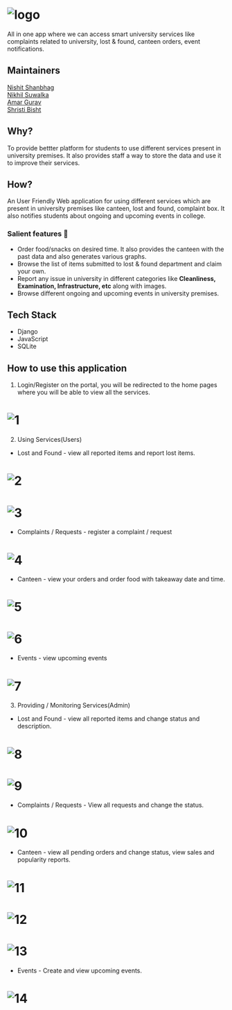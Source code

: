 # ![logo](logo.png)

All in one app where we can access smart
university services like complaints related to university, lost & found, canteen orders,
event notifications.


## Maintainers
[Nishit Shanbhag](https://github.com/nishit-shanbhag/)<br>
[Nikhil Suwalka](https://github.com/nikhil-suwalka/)<br> 
[Amar Gurav](https://github.com/amargurav1495/)<br>
[Shristi Bisht](https://github.com/ShristiBisht/)

## Why?
To provide bettter platform for students to use different services present in university premises. It also provides staff a way to store the data and use it to improve their services. 

## How?
An User Friendly Web application for using different services which are present in university premises like canteen, lost and found, complaint box. 
It also notifies students about ongoing and upcoming events in college.

### Salient features :book:
* Order food/snacks on desired time. It also provides the canteen with the past data and also generates various graphs. 
* Browse the list of items submitted to lost & found department and claim your own.  
* Report any issue in university in different categories like **Cleanliness, Examination, Infrastructure, etc** along with images.  
* Browse different ongoing and upcoming events in university premises.  

## Tech Stack
* Django
* JavaScript
* SQLite

## How to use this application
1. Login/Register on the portal, you will be redirected to the home pages where you will be able to view all the services.
# ![1](static/assets/img/1.png)
2. Using Services(Users)
  * Lost and Found - view all reported items and report lost items.
  # ![2](static/assets/img/md/2.png)
  # ![3](static/assests/img/md/3.png)
  * Complaints / Requests - register a complaint / request 
  # ![4](static/assets/img/md/4.png)
  * Canteen - view your orders and order food with takeaway date and time.
  # ![5](static/assets/img/md/5.png)
  # ![6](static/assets/img/6.png)
  * Events - view upcoming events
  # ![7](static/assets/img/7.png)
 3. Providing / Monitoring Services(Admin)
  * Lost and Found - view all reported items and change status and description.
  # ![8](static/assest/img/8.png)
  # ![9](static/assest/img/9.png)
  * Complaints / Requests - View all requests and change the status.
  # ![10](static/assets/img/10.png)
  * Canteen - view all pending orders and change status, view sales and popularity reports.
  # ![11](static/assets/img/11.png)
  # ![12](static/assets/img/12.jpeg)
  # ![13](static/assets/img/13.jpeg)
  * Events - Create and view upcoming events.
  # ![14](static/assets/img/14.png)
  
  
